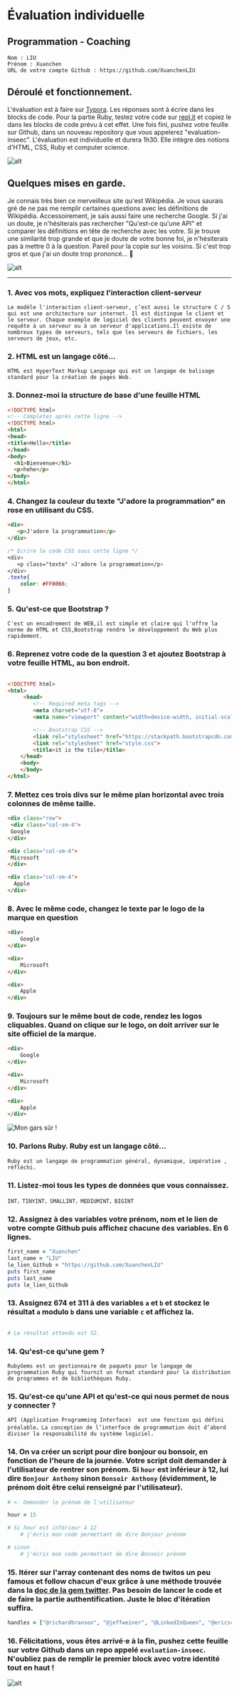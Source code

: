# Évaluation individuelle

## Programmation - Coaching

```
Nom : LIU
Prénom : Xuanchen
URL de votre compte Github : https://github.com/XuanchenLIU
```

## Déroulé et fonctionnement. 

L'évaluation est à faire sur [Typora](https://typora.io/). Les réponses sont à écrire dans les blocks de code. 
Pour la partie Ruby, testez votre code sur [repl.it](https://repl.it/) et copiez le dans les blocks de code prévu à cet effet. 
Une fois fini, pushez votre feuille sur Github, dans un nouveau repository que vous appelerez "evaluation-inseec".
L'évaluation est individuelle et durera 1h30. Elle intègre des notions d'HTML, CSS, Ruby et computer science. 

![alt](https://media.giphy.com/media/26xBBfd0ii1khakpy/giphy.gif)

## Quelques mises en garde.

Je connais très bien ce merveilleux site qu'est Wikipédia. Je vous saurais gré de ne pas me remplir certaines questions avec les définitions de Wikipédia. Accessoirement, je sais aussi faire une recherche Google. Si j'ai un doute, je n'hésiterais pas rechercher "Qu'est-ce qu'une API" et comparer les définitions en tête de recherche avec les votre. Si je trouve une similarité trop grande et que je doute de votre bonne foi, je n'hésiterais pas à mettre 0 à la question. 
Pareil pour la copie sur les voisins. Si c'est trop gros et que j'ai un doute trop prononcé... 🔫

![alt](https://media.giphy.com/media/BtedgmzGNCiuk/giphy.gif)



------

### 1. Avec vos mots, expliquez l'interaction client-serveur

```t
Le modèle l'interaction client-serveur, c’est aussi le structure C / S qui est une architecture sur internet. Il est distingue le client et  le serveur. Chaque exemple de logiciel des clients peuvent envoyer une requête à un serveur ou à un serveur d'applications.Il existe de nombreux types de serveurs, tels que les serveurs de fichiers, les serveurs de jeux, etc.
```



 ### 2. HTML est un langage côté... 

```
HTML est HyperText Markup Language qui est un langage de balisage standard pour la création de pages Web.
```



### 3. Donnez-moi la structure de base d'une feuille HTML

```html
<!DOCTYPE html>
<!-- Completez après cette ligne -->
<!DOCTYPE html>
<html>
<head>
<title>Hello</title>
</head>
<body>
  <h1>Bienvenue</h1>
  <p>hehe</p>
</body> 
</html>

```



### 4. Changez la couleur du texte "J'adore la programmation" en rose en utilisant du CSS.

```html
<div>
   <p>J'adore la programmation</p>
</div>
```

```css
/* Ecrire le code CSS sous cette ligne */
<div>
   <p class="texte" >J'adore la programmation</p>
</div>
.texte{
    color: #FF0066;
}
```



### 5. Qu'est-ce que Bootstrap ?

```
C'est un encadrement de WEB,il est simple et claire qui l'offre la norme de HTML et CSS,Bootstrap rendre le développement du Web plus rapidement.
```



### 6. Reprenez votre code de la question 3 et ajoutez Bootstrap à votre feuille HTML, au bon endroit.

```html

<!DOCTYPE html>
<html>
     <head>
        <!-- Required meta tags -->
        <meta charset="utf-8">
        <meta name="viewport" content="width=device-width, initial-scale=1, shrink-to-fit=no">

        <!-- Bootstrap CSS -->
        <link rel="stylesheet" href="https://stackpath.bootstrapcdn.com/bootstrap/4.1.3/css/bootstrap.min.css" integrity="sha384-MCw98/SFnGE8fJT3GXwEOngsV7Zt27NXFoaoApmYm81iuXoPkFOJwJ8ERdknLPMO" crossorigin="anonymous">
        <link rel="stylesheet" href="style.css">
        <title>it is the tile</title>
    </head>
    <body>
    </body>
</html>
```



### 7. Mettez ces trois divs sur le même plan horizontal avec trois colonnes de même taille.

```html
<div class="row">
 <div class="col-sm-4">
 Google   
</div> 

<div class="col-sm-4">
 Microsoft
</div>

<div class="col-sm-4">
  Apple
</div>

```



### 8. Avec le même code, changez le texte par le logo de la marque en question

```html
<div>
    Google
</div>

<div>
    Microsoft
</div>

<div>
    Apple
</div>
```

 

### 9. Toujours sur le même bout de code, rendez les logos cliquables. Quand on clique sur le logo, on doit arriver sur le site officiel de la marque.

```html
<div>
    Google
</div>

<div>
    Microsoft
</div>

<div>
    Apple
</div>
```

![Mon gars sûr !](https://media.giphy.com/media/l0K4mbH4lKBhAPFU4/giphy.gif)

### 10. Parlons Ruby. Ruby est un langage côté...

```
Ruby est un langage de programmation général, dynamique, impérative , réfléchi.
```



### 11. Listez-moi tous les types de données que vous connaissez.

```
INT，TINYINT，SMALLINT，MEDIUMINT，BIGINT
```



### 12. Assignez à des variables votre prénom, nom et le lien de votre compte Github puis affichez chacune des variables. En 6 lignes.

```ruby
first_name = "Xuanchen"
last_name = "LIU"
le_lien_Github = "https://github.com/XuanchenLIU"
puts first_name
puts last_name
puts le_lien_Github
```



### 13. Assignez 674 et 311 à des variables `a` et `b` et stockez le résultat `a` modulo `b` dans une variable `c` et affichez la. 

```ruby

# Le résultat attendu est 52. 
```



### 14. Qu'est-ce qu'une gem ? 

```texte
RubyGems est un gestionnaire de paquets pour le langage de programmation Ruby qui fournit un format standard pour la distribution de programmes et de bibliothèques Ruby.
```



### 15. Qu'est-ce qu'une API et qu'est-ce qui nous permet de nous y connecter ?

```
API (Application Programming Interface)  est une fonction qui défini préalable，La conception de l’interface de programmation doit d’abord diviser la responsabilité du système logiciel.
```



### 14. On va créer un script pour dire bonjour ou bonsoir, en fonction de l'heure de la journée. Votre script doit demander à l'utilisateur de rentrer son prénom. Si `hour` est inférieur à 12, lui dire `Bonjour Anthony` sinon `Bonsoir Anthony` (évidemment, le prénom doit être celui renseigné par l'utilisateur).

```Ruby
# <- Demander le prénom de l'utilisateur

hour = 15

# Si hour est inférieur à 12
	# j'écris mon code permettant de dire Bonjour prénom

# sinon
	# j'écris mon code permettant de dire Bonsoir prénom

```



### 15. Itérer sur l'array contenant des noms de twitos un peu famous et follow chacun d'eux grâce à une méthode trouvée dans la [doc de la gem twitter](https://github.com/sferik/twitter). Pas besoin de lancer le code et de faire la partie authentification. Juste le bloc d'itération suffira. 

```ruby
handles = ["@richardbranson", "@jeffweiner", "@LinkedInQueen", "@ericschmidt", "@elonmusk", "@petecashmore", "@SteveForbesCEO", "@mtbarra"]


```



### 16. Félicitations, vous êtes arrivé·e à la fin, pushez cette feuille sur votre Github dans un repo appelé `evaluation-inseec`. N'oubliez pas de remplir le premier block avec votre identité tout en haut ! 

![alt](https://media.giphy.com/media/l0MYJnJQ4EiYLxvQ4/giphy.gif)

